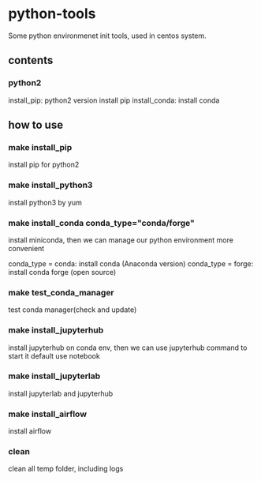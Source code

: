 # python-tools
Some python environmenet init tools, used in centos system.


## contents
### python2
install_pip: python2 version install pip
install_conda: install conda

## how to use
### make install_pip
install pip for python2

### make install_python3
install python3 by yum

### make install_conda conda_type="conda/forge"
install miniconda, then we can manage our python environment more convenient

conda_type = conda: install conda (Anaconda version)
conda_type = forge: install conda forge (open source)

### make test_conda_manager
test conda manager(check and update)

### make install_jupyterhub
install jupyterhub on conda env, then we can use jupyterhub command to start it
default use notebook

### make install_jupyterlab
install jupyterlab and jupyterhub

### make install_airflow
install airflow

### clean
clean all temp folder, including logs